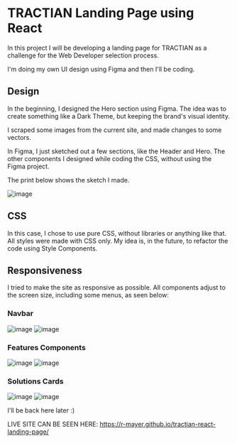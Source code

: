 # TRACTIAN Landing Page using React

In this project I will be developing a landing page for TRACTIAN as a challenge for the Web Developer selection process.

I'm doing my own UI design using Figma and then I'll be coding.

## Design

In the beginning, I designed the Hero section using Figma. The idea was to create something like a Dark Theme, but keeping the brand's visual identity. 

I scraped some images from the current site, and made changes to some vectors.

In Figma, I just sketched out a few sections, like the Header and Hero. The other components I designed while coding the CSS, without using the Figma project.

The print below shows the sketch I made.

![image](https://user-images.githubusercontent.com/26614294/169041928-e2a7af0c-595d-458c-9dba-12900434bc59.png)


## CSS

In this case, I chose to use pure CSS, without libraries or anything like that. All styles were made with CSS only. My idea is, in the future, to refactor the code using Style Components.


## Responsiveness

I tried to make the site as responsive as possible. All components adjust to the screen size, including some menus, as seen below:


### Navbar
![image](https://user-images.githubusercontent.com/26614294/169050547-39efe195-ac81-4ef7-8f9f-0118561fd33d.png)
![image](https://user-images.githubusercontent.com/26614294/169050674-ee550030-b59f-4845-a11b-958137a56f37.png)


### Features Components
![image](https://user-images.githubusercontent.com/26614294/169051746-d11799b9-5687-4905-a99d-ae79bcd2464d.png)
![image](https://user-images.githubusercontent.com/26614294/169051923-37b81451-9768-4354-bd31-adc4491cd902.png)


### Solutions Cards
![image](https://user-images.githubusercontent.com/26614294/169052195-079075c7-d86a-4abf-b0a9-8b54cab133de.png)
![image](https://user-images.githubusercontent.com/26614294/169052257-164ad175-c757-45af-8318-242894a4ec45.png)





I'll be back here later :)

LIVE SITE CAN BE SEEN HERE: https://r-mayer.github.io/tractian-react-landing-page/


<!-- // export PUBLIC_URL=http://localhost:3000/ -->


